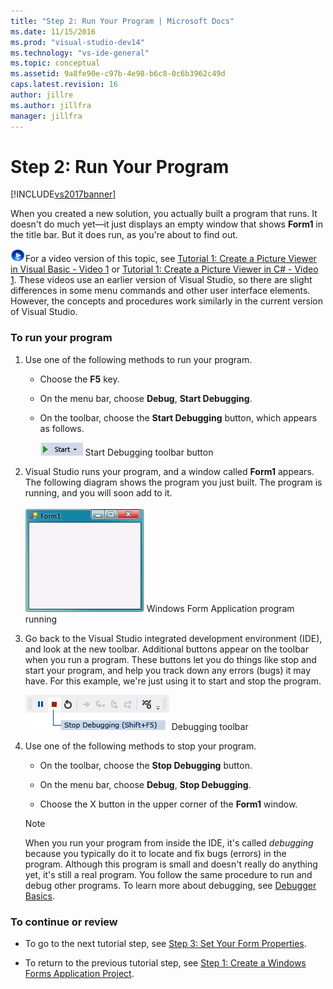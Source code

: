 ```yaml
---
title: "Step 2: Run Your Program | Microsoft Docs"
ms.date: 11/15/2016
ms.prod: "visual-studio-dev14"
ms.technology: "vs-ide-general"
ms.topic: conceptual
ms.assetid: 9a8fe90e-c97b-4e98-b6c8-0c6b3962c49d
caps.latest.revision: 16
author: jillre
ms.author: jillfra
manager: jillfra
---
```

# Step 2: Run Your Program
[!INCLUDE[vs2017banner](../includes/vs2017banner.md)]

When you created a new solution, you actually built a program that runs. It doesn't do much yet—it just displays an empty window that shows **Form1** in the title bar. But it does run, as you're about to find out.

 ![link to video](../data-tools/media/playvideo.gif "PlayVideo")For a video version of this topic, see [Tutorial 1: Create a Picture Viewer in Visual Basic - Video 1](http://go.microsoft.com/fwlink/?LinkId=205209) or [Tutorial 1: Create a Picture Viewer in C# - Video 1](http://go.microsoft.com/fwlink/?LinkId=205199). These videos use an earlier version of Visual Studio, so there are slight differences in some menu commands and other user interface elements. However, the concepts and procedures work similarly in the current version of Visual Studio.

### To run your program

1. Use one of the following methods to run your program.

    - Choose the **F5** key.

    - On the menu bar, choose **Debug**, **Start Debugging**.

    - On the toolbar, choose the **Start Debugging** button, which appears as follows.

         ![Start Debugging toolbar button](../ide/media/express-icondebug.png "Express_IconDebug")
Start Debugging toolbar button

2. Visual Studio runs your program, and a window called **Form1** appears. The following diagram shows the program you just built. The program is running, and you will soon add to it.

     ![Windows Form application program running](../ide/media/express-firstrun.png "Express_FirstRun")
Windows Form Application program running

3. Go back to the Visual Studio integrated development environment (IDE), and look at the new toolbar. Additional buttons appear on the toolbar when you run a program. These buttons let you do things like stop and start your program, and help you track down any errors (bugs) it may have. For this example, we're just using it to start and stop the program.

     ![Debugging toolbar](../ide/media/express-debugtoolbar.png "Express_DebugToolbar")
Debugging toolbar

4. Use one of the following methods to stop your program.

    - On the toolbar, choose the **Stop Debugging** button.

    - On the menu bar, choose **Debug**, **Stop Debugging**.

    - Choose the X button in the upper corner of the **Form1** window.

    > [!NOTE]
    > When you run your program from inside the IDE, it's called *debugging* because you typically do it to locate and fix bugs (errors) in the program. Although this program is small and doesn't really do anything yet, it's still a real program. You follow the same procedure to run and debug other programs. To learn more about debugging, see [Debugger Basics](../debugger/debugger-basics.md).

### To continue or review

- To go to the next tutorial step, see [Step 3: Set Your Form Properties](../ide/step-3-set-your-form-properties.md).

- To return to the previous tutorial step, see [Step 1: Create a Windows Forms Application Project](../ide/step-1-create-a-windows-forms-application-project.md).
